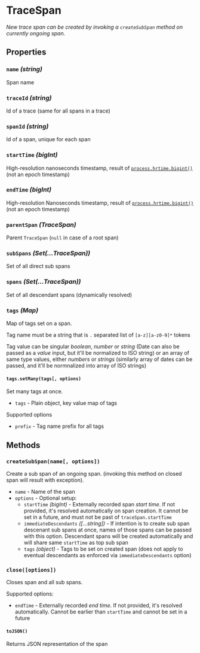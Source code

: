 # TraceSpan

_New trace span can be created by invoking a `createSubSpan` method on currently ongoing span._

## Properties

### `name` _(string)_

Span name

### `traceId` _(string)_

Id of a trace (same for all spans in a trace)

### `spanId` _(string)_

Id of a span, unique for each span

### `startTime` _(bigInt)_

High-resolution nanoseconds timestamp, result of [`process.hrtime.bigint()`](https://nodejs.org/api/process.html#processhrtimebigint) (not an epoch timestamp)

### `endTime` _(bigInt)_

High-resolution Nanoseconds timestamp, result of [`process.hrtime.bigint()`](https://nodejs.org/api/process.html#processhrtimebigint) (not an epoch timestamp)

### `parentSpan` _(TraceSpan)_

Parent `TraceSpan` (`null` in case of a root span)

### `subSpans` _(Set(...TraceSpan))_

Set of all direct sub spans

### `spans` _(Set(...TraceSpan))_

Set of all descendant spans (dynamically resolved)

### `tags` _(Map)_

Map of tags set on a span.

Tag name must be a string that is `.` separated list of `[a-z][a-z0-9]*` tokens

Tag value can be singular _boolean_, _number_ or _string_ (Date can also be passed as a _value_ input, but it'll be normalized to ISO string) or an array of same type values, either _numbers_ or _strings_ (similarly array of dates can be passed, and it'll be normnalized into array of ISO strings)

#### `tags.setMany(tags[, options)`

Set many tags at once.

- `tags` - Plain object, key value map of tags

Supported options

- `prefix` - Tag name prefix for all tags

## Methods

### `createSubSpan(name[, options])`

Create a sub span of an ongoing span. (invoking this method on closed span will result with exception).

- `name` - Name of the span
- `options` - Optional setup:
  - `startTime` _(bigInt)_ - Externally recorded span _start time_. If not provided, it's resolved automatically on span creation. It cannot be set in a future, and must not be past of `traceSpan.startTime`
  - `immediateDescendants` _([...string])_ - If intention is to create sub span descenant sub spans at once, names of those spans can be passed with this option. Descendant spans will be created automatically and will share same `startTime` as top sub span
  - `tags` _(object)_ - Tags to be set on created span (does not apply to eventual descendants as enforced via `immediateDescendants` option)

### `close([options])`

Closes span and all sub spans.

Supported options:

- `endTime` - Externally recorded _end time_. If not provided, it's resolved automatically. Cannot be earlier than `startTime` and cannot be set in a future

#### `toJSON()`

Returns JSON representation of the span
